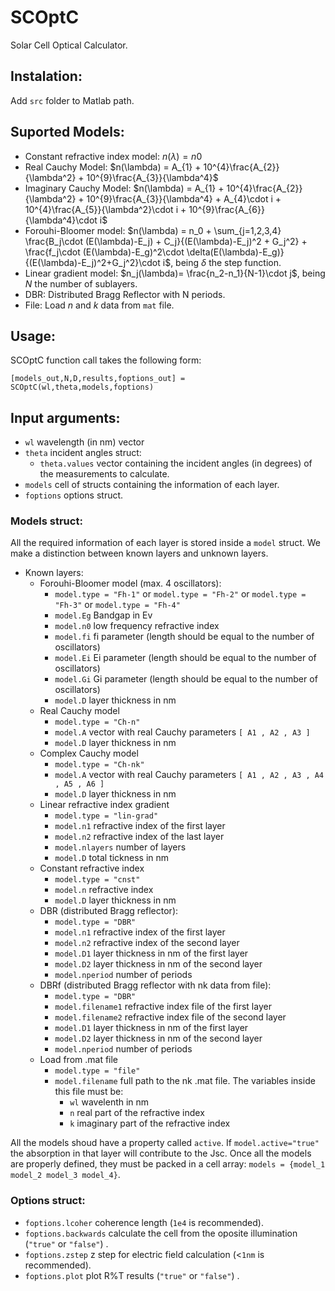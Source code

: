 # SCOptC
Solar Cell Optical Calculator.

## **Instalation**:
Add ```src``` folder to Matlab path.

## Suported Models:
- Constant refractive index model: $n(\lambda) = n0$
- Real Cauchy Model: $n(\lambda) = A_{1} + 10^{4}\frac{A_{2}}{\lambda^2} + 10^{9}\frac{A_{3}}{\lambda^4}$
- Imaginary Cauchy Model: $n(\lambda) = A_{1} + 10^{4}\frac{A_{2}}{\lambda^2} + 10^{9}\frac{A_{3}}{\lambda^4} + A_{4}\cdot i + 10^{4}\frac{A_{5}}{\lambda^2}\cdot i + 10^{9}\frac{A_{6}}{\lambda^4}\cdot i$
- Forouhi-Bloomer model: $n(\lambda) = n_0 + \sum_{j=1,2,3,4} \frac{B_j\cdot (E(\lambda)-E_j) + C_j}{(E(\lambda)-E_j)^2 + G_j^2} + \frac{f_j\cdot (E(\lambda)-E_g)^2\cdot \delta(E(\lambda)-E_g)}{(E(\lambda)-E_j)^2+G_j^2}\cdot i$, being $\delta$ the step function.
- Linear gradient model: $n_j(\lambda)= \frac{n_2-n_1}{N-1}\cdot j$, being $N$ the number of sublayers.
- DBR: Distributed Bragg Reflector with N periods.
- File: Load $n$ and $k$ data from ```mat``` file.

## **Usage**:
SCOptC function call takes the following form:
```
[models_out,N,D,results,foptions_out] = SCOptC(wl,theta,models,foptions)
```
## Input arguments:

- ```wl``` wavelength (in nm) vector
- ```theta``` incident angles struct:
   - ```theta.values``` vector containing the incident angles (in degrees) of the measurements to calculate.
 - ```models``` cell of structs containing the information of each layer.
 - ```foptions``` options struct.

### Models struct:
All the required information of each layer is stored inside a ```model``` struct. We make a distinction between known layers and unknown layers.
  - Known layers:
    - Forouhi-Bloomer model (max. 4 oscillators):
      - ```model.type = "Fh-1"``` or ```model.type = "Fh-2"``` or ```model.type = "Fh-3"``` or ```model.type = "Fh-4"```
      - ```model.Eg``` Bandgap in Ev
      - ```model.n0``` low frequency refractive index
      - ```model.fi``` fi parameter (length should be equal to the number of oscillators)
      - ```model.Ei``` Ei parameter (length should be equal to the number of oscillators)
      - ```model.Gi``` Gi parameter (length should be equal to the number of oscillators)
      - ```model.D``` layer thickness in nm
    - Real Cauchy model
      - ```model.type = "Ch-n"```
      - ```model.A``` vector with real Cauchy parameters ```[ A1 , A2 , A3 ]```
      - ```model.D``` layer thickness in nm
    - Complex Cauchy model
      - ```model.type = "Ch-nk"```
      - ```model.A``` vector with real Cauchy parameters ```[ A1 , A2 , A3 , A4 , A5 , A6 ]```
      - ```model.D``` layer thickness in nm
    - Linear refractive index gradient
      - ```model.type = "lin-grad"```
      - ```model.n1``` refractive index of the first layer
      - ```model.n2``` refractive index of the last layer
      - ```model.nlayers``` number of layers
      - ```model.D``` total tickness in nm
    - Constant refractive index
      - ```model.type = "cnst"```
      - ```model.n``` refractive index
      - ```model.D``` layer thickness in nm
    - DBR (distributed Bragg reflector):
      - ```model.type = "DBR"```
      - ```model.n1``` refractive index of the first layer
      - ```model.n2``` refractive index of the second layer
      - ```model.D1``` layer thickness in nm of the first layer
      - ```model.D2``` layer thickness in nm of the second layer
      - ```model.nperiod``` number of periods
    - DBRf (distributed Bragg reflector with nk data from file):
      - ```model.type = "DBR"```
      - ```model.filename1``` refractive index file of the first layer
      - ```model.filename2``` refractive index file of the second layer
      - ```model.D1``` layer thickness in nm of the first layer
      - ```model.D2``` layer thickness in nm of the second layer
      - ```model.nperiod``` number of periods
    - Load from .mat file
      - ```model.type = "file"```
      - ```model.filename``` full path to the nk .mat file. The variables inside this file must be:
        - ```wl``` wavelenth in nm
        - ```n``` real part of the refractive index
        - ```k``` imaginary part of the refractive index
  
All the models shoud have a property called ```active```. If ```model.active="true"``` the absorption in that layer will contribute to the Jsc.
Once all the models are properly defined, they must be packed in a cell array: ```models = {model_1 model_2 model_3 model_4}```.

### Options struct:
- ```foptions.lcoher``` coherence length (```1e4``` is recommended).
- ```foptions.backwards``` calculate the cell from the oposite illumination (```"true"``` or ```"false"```) .
- ```foptions.zstep``` z step for electric field calculation (<```1nm``` is recommended).
- ```foptions.plot``` plot R%T results (```"true"``` or ```"false"```) .
  
        
        
        
        
        
        
        
        
        
        
        
        
        
        
        
